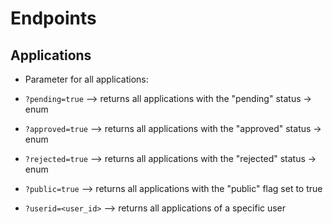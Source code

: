 # Endpoints

## Applications

- Parameter for all applications:

- `?pending=true` --> returns all applications with the "pending" status -> enum
- `?approved=true` --> returns all applications with the "approved" status -> enum
- `?rejected=true` --> returns all applications with the "rejected" status -> enum
- `?public=true` --> returns all applications with the "public" flag set to true
- `?userid=<user_id>` --> returns all applications of a specific user

